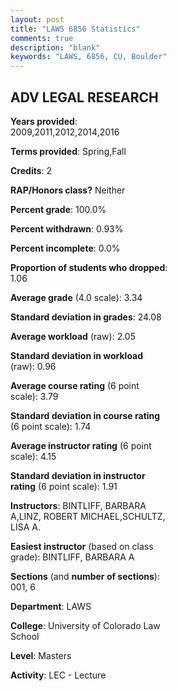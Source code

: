 ```yaml
---
layout: post
title: "LAWS 6856 Statistics"
comments: true
description: "blank"
keywords: "LAWS, 6856, CU, Boulder"
--- 
```

<head>
<script src="https://ajax.googleapis.com/ajax/libs/jquery/2.1.3/jquery.min.js"></script>
<script src="https://dl.dropboxusercontent.com/s/pc42nxpaw1ea4o9/highcharts.js?dl=0"></script>
<!-- <script src="../assets/js/highcharts.js"></script> -->
<style type="text/css">@font-face {
	font-family: "Bebas Neue";
	src: url(https://www.filehosting.org/file/details/544349/BebasNeue%20Regular.otf) format("opentype");
	}
	h1.Bebas { 
		font-family: "Bebas Neue", Verdana, Tahoma;
	}
</style>
</head>
<body>
	<div id="container" style="float: right; width: 45%; height: 88%; margin-left: 2.5%; margin-right: 2.5%;"></div>
	<script language="JavaScript">
		$(document).ready(function() {
		var chart = {type: 'column'};
		var title = {text: 'Grade Distribution'};
		var xAxis = {categories: ['A','B','C','D','F'],crosshair: true};
		var yAxis = {min: 0,title: {text: 'Percentage'}};
		var tooltip = {headerFormat: '<center><b><span style="font-size:20px">{point.key}</span></b></center>',
		               pointFormat: '<td style="padding:0"><b>{point.y:.1f}%</b></td>',
		               footerFormat: '</table>',shared: true,useHTML: true};
		var plotOptions = {column: {pointPadding: 0.0,borderWidth: 0}};  
		var credits = {enabled: false};var series= [{name: 'Percent',data: [37.63,52.69,6.45,3.23,0.0,]}];
		var json = {};
		json.chart = chart;
		json.title = title;
		json.tooltip = tooltip;
		json.xAxis = xAxis;
		json.yAxis = yAxis;  
		json.series = series;
		json.plotOptions = plotOptions;  
		json.credits = credits;
		$('#container').highcharts(json);
	});
	</script>
</body>
			   
## ADV LEGAL RESEARCH

**Years provided**: 2009,2011,2012,2014,2016

**Terms provided**: Spring,Fall

**Credits**: 2

**RAP/Honors class?** Neither

**Percent grade**: 100.0%

**Percent withdrawn**: 0.93%

**Percent incomplete**: 0.0%

**Proportion of students who dropped**: 1.06

**Average grade** (4.0 scale): 3.34

**Standard deviation in grades**: 24.08

**Average workload** (raw): 2.05

**Standard deviation in workload** (raw): 0.96

**Average course rating** (6 point scale): 3.79

**Standard deviation in course rating** (6 point scale): 1.74

**Average instructor rating** (6 point scale): 4.15

**Standard deviation in instructor rating** (6 point scale): 1.91

**Instructors**: BINTLIFF, BARBARA A,LINZ, ROBERT MICHAEL,SCHULTZ, LISA A.

**Easiest instructor** (based on class grade): BINTLIFF, BARBARA A

**Sections** (and **number of sections**): 001, 6

**Department**: LAWS

**College**: University of Colorado Law School

**Level**: Masters

**Activity**: LEC - Lecture